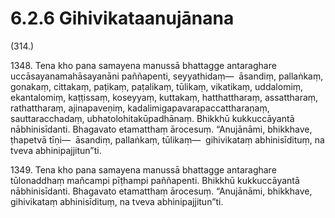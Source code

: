 # 6.2.6 Gihivikataanujānana

(314.)

1348\. Tena kho pana samayena manussā bhattagge antaraghare uccāsayanamahāsayanāni paññapenti, seyyathidaṃ—  āsandiṃ, pallaṅkaṃ, gonakaṃ, cittakaṃ, paṭikaṃ, paṭalikaṃ, tūlikaṃ, vikatikaṃ, uddalomiṃ, ekantalomiṃ, kaṭṭissaṃ, koseyyaṃ, kuttakaṃ, hatthattharaṃ, assattharaṃ, rathattharaṃ, ajinapaveṇiṃ, kadalimigapavarapaccattharaṇaṃ, sauttaracchadaṃ, ubhatolohitakūpadhānaṃ. Bhikkhū kukkuccāyantā nābhinisīdanti. Bhagavato etamatthaṃ ārocesuṃ. “Anujānāmi, bhikkhave, ṭhapetvā tīṇi—  āsandiṃ, pallaṅkaṃ, tūlikaṃ—  gihivikataṃ abhinisīdituṃ, na tveva abhinipajjitun”ti.

1349\. Tena kho pana samayena manussā bhattagge antaraghare tūlonaddhaṃ mañcampi pīṭhampi paññapenti. Bhikkhū kukkuccāyantā nābhinisīdanti. Bhagavato etamatthaṃ ārocesuṃ. “Anujānāmi, bhikkhave, gihivikataṃ abhinisīdituṃ, na tveva abhinipajjitun”ti.
